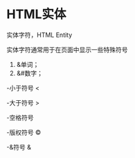 # HTML实体

实体字符，HTML Entity

实体字符通常用于在页面中显示一些特殊符号

1. &单词；
2. &#数字；


-小于符号  &lt;

-大于符号  &gt;

-空格符号  &nbsp;

-版权符号  &copy;

-&符号     &amp;